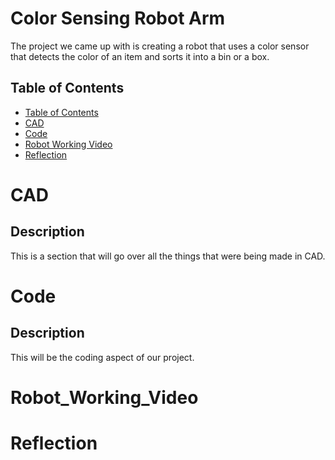 # Color Sensing Robot Arm
The project we came up with is creating a robot that uses a color sensor that detects the color of an item and sorts it into a bin or a box.
## Table of Contents
* [Table of Contents](#TableOfContents)
* [CAD](#CAD)
* [Code](#Code)
* [Robot Working Video](#Robot_Working_Video)
* [Reflection](#Reflection)

# CAD
## Description
This is a section that will go over all the things that were being made in CAD. 
# Code
## Description
This will be the coding aspect of our project. 
# Robot_Working_Video

# Reflection

